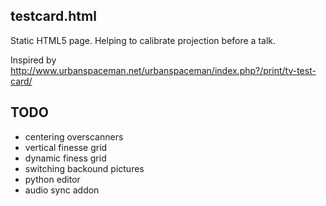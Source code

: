 testcard.html
--------------

Static HTML5 page. Helping to calibrate projection before a talk.

Inspired by http://www.urbanspaceman.net/urbanspaceman/index.php?/print/tv-test-card/


TODO
----
* centering overscanners
* vertical finesse grid
* dynamic finess grid
* switching backound pictures
* python editor
* audio sync addon